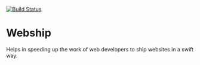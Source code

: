 [![Build Status](https://travis-ci.org/webship/webship.svg?branch=8.x-1.x)](https://travis-ci.org/webship/webship)
# Webship

Helps in speeding up the work of web developers to ship websites in a swift way.
